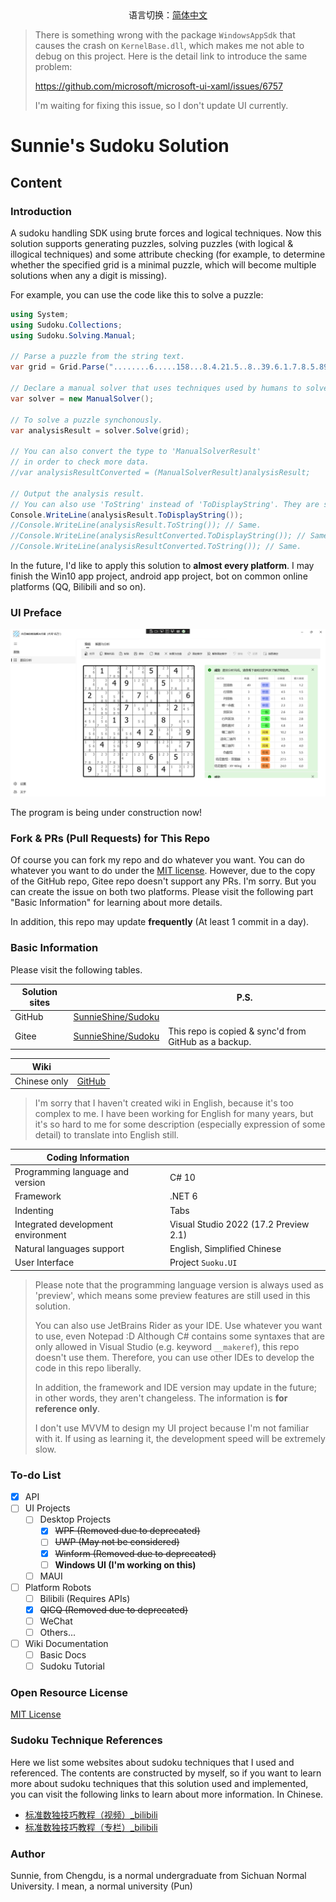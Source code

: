 <center>语言切换：<a href="README-zh-cn.md">简体中文</a></center>

> There is something wrong with the package `WindowsAppSdk` that causes the crash on `KernelBase.dll`, which makes me not able to debug on this project. Here is the detail link to introduce the same problem:
>
> https://github.com/microsoft/microsoft-ui-xaml/issues/6757
>
> I'm waiting for fixing this issue, so I don't update UI currently.

# Sunnie's Sudoku Solution

## Content

### Introduction

A sudoku handling SDK using brute forces and logical techniques. Now this solution supports generating puzzles, solving puzzles (with logical & illogical techniques) and some attribute checking (for example, to determine whether the specified grid is a minimal puzzle, which will become multiple solutions when any a digit is missing).

For example, you can use the code like this to solve a puzzle:

```csharp
using System;
using Sudoku.Collections;
using Sudoku.Solving.Manual;

// Parse a puzzle from the string text.
var grid = Grid.Parse("........6.....158...8.4.21.5..8..39.6.1.7.8.5.89..5..1.24.5.9...659.....9........");

// Declare a manual solver that uses techniques used by humans to solve a puzzle.
var solver = new ManualSolver();

// To solve a puzzle synchonously.
var analysisResult = solver.Solve(grid);

// You can also convert the type to 'ManualSolverResult'
// in order to check more data.
//var analysisResultConverted = (ManualSolverResult)analysisResult;

// Output the analysis result.
// You can also use 'ToString' instead of 'ToDisplayString'. They are same.
Console.WriteLine(analysisResult.ToDisplayString());
//Console.WriteLine(analysisResult.ToString()); // Same.
//Console.WriteLine(analysisResultConverted.ToDisplayString()); // Same.
//Console.WriteLine(analysisResultConverted.ToString()); // Same.
```

In the future, I'd like to apply this solution to **almost every platform**. I may finish the Win10 app project, android app project, bot on common online platforms (QQ, Bilibili and so on).

### UI Preface

![](docs/pic/win-ui.png)

The program is being under construction now!

### Fork & PRs (Pull Requests) for This Repo

Of course you can fork my repo and do whatever you want. You can do whatever you want to do under the [MIT license](https://github.com/SunnieShine/Sudoku/blob/main/LICENSE). However, due to the copy of the GitHub repo, Gitee repo doesn't support any PRs. I'm sorry. But you can create the issue on both two platforms. Please visit the following part "Basic Information" for learning about more details.

In addition, this repo may update **frequently** (At least 1 commit in a day).

### Basic Information

Please visit the following tables.

| Solution sites |                                                             | P.S.                                                  |
| -------------- | ----------------------------------------------------------- | ----------------------------------------------------- |
| GitHub         | [SunnieShine/Sudoku](https://github.com/SunnieShine/Sudoku) |                                                       |
| Gitee          | [SunnieShine/Sudoku](https://gitee.com/SunnieShine/Sudoku)  | This repo is copied & sync'd from GitHub as a backup. |

| Wiki         |                                                |
| ------------ | ---------------------------------------------- |
| Chinese only | [GitHub](https://sunnieshine.github.io/Sudoku) |

> I'm sorry that I haven't created wiki in English, because it's too complex to me. I have been working for English for many years, but it's so hard to me for some description (especially expression of some detail) to translate into English still.

| Coding Information                 |                                       |
| ---------------------------------- | ------------------------------------- |
| Programming language and version   | C# 10                                 |
| Framework                          | .NET 6                                |
| Indenting                          | Tabs                                  |
| Integrated development environment | Visual Studio 2022 (17.2 Preview 2.1) |
| Natural languages support          | English, Simplified Chinese           |
| User Interface                     | Project `Suoku.UI`                    |

> Please note that the programming language version is always used as 'preview', which means some preview features are still used in this solution.
>
> You can also use JetBrains Rider as your IDE. Use whatever you want to use, even Notepad :D Although C# contains some syntaxes that are only allowed in Visual Studio (e.g. keyword `__makeref`), this repo doesn't use them. Therefore, you can use other IDEs to develop the code in this repo liberally.
>
> In addition, the framework and IDE version may update in the future; in other words, they aren't changeless. The information is **for reference only**.
>
> I don't use MVVM to design my UI project because I'm not familiar with it. If using as learning it, the development speed will be extremely slow.

### To-do List

* [x] API
* [ ] UI Projects
  * [ ] Desktop Projects
    * [x] ~~WPF (Removed due to deprecated)~~
    * [ ] ~~UWP (May not be considered)~~
    * [x] ~~Winform (Removed due to deprecated)~~
    * [ ] **Windows UI (I'm working on this)**
  * [ ] MAUI
* [ ] Platform Robots
  * [ ] Bilibili (Requires APIs)
  * [x] ~~QICQ (Removed due to deprecated)~~
  * [ ] WeChat
  * [ ] Others...
* [ ] Wiki Documentation
  * [ ] Basic Docs
  * [ ] Sudoku Tutorial

### Open Resource License

[MIT License](https://github.com/SunnieShine/Sudoku/blob/main/LICENSE)

### Sudoku Technique References

Here we list some websites about sudoku techniques that I used and referenced. The contents are constructed by myself, so if you want to learn more about sudoku techniques that this solution used and implemented, you can visit the following links to learn about more information. In Chinese.

* [标准数独技巧教程（视频）_bilibili](https://www.bilibili.com/video/BV1Mx411z7uq)
* [标准数独技巧教程（专栏）_bilibili](https://www.bilibili.com/read/readlist/rl291187)

### Author

Sunnie, from Chengdu, is a normal undergraduate from Sichuan Normal University. I mean, a normal university (Pun)

